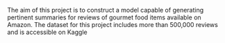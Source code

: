 The aim of this project is to construct a model capable of generating
pertinent summaries for reviews of gourmet food items available on
Amazon. The dataset for this project includes more than 500,000
reviews and is accessible on Kaggle
